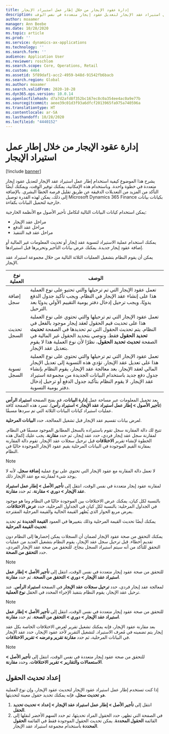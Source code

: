 ```yaml
---
title: إدارة عقود الإيجار من خلال إطار عمل استيراد الإيجار
description: يشرح هذا الموضوع كيفية استخدام إطار عمل استيراد عقد الإيجار لتعديل عقود إيجار متعددة في نفس الوقت.
author: moaamer
manager: Ann Beebe
ms.date: 10/28/2020
ms.topic: article
ms.prod: ''
ms.service: dynamics-ax-applications
ms.technology: ''
ms.search.form: ''
audience: Application User
ms.reviewer: roschlom
ms.search.scope: Core, Operations, Retail
ms.custom: 4464
ms.assetid: 5f89daf1-acc2-4959-b48d-91542fb6bacb
ms.search.region: Global
ms.author: moaamer
ms.search.validFrom: 2020-10-28
ms.dyn365.ops.version: 10.0.14
ms.openlocfilehash: d7a7d2afd8f352bc167ec8c0a354ee4ac0a9e77b
ms.sourcegitcommit: aeee39c01d3f93a6dfcf2013965fa975a740596a
ms.translationtype: HT
ms.contentlocale: ar-SA
ms.lasthandoff: 10/28/2020
ms.locfileid: "4440152"
---
```

# <a name="manage-leases-through-the-lease-import-framework"></a>إدارة عقود الإيجار من خلال إطار عمل استيراد الإيجار

[!include [banner](../includes/banner.md)]

يشرح هذا الموضوع كيفية استخدام إطار عمل استيراد عقد الإيجار لتعديل عقود إيجار متعددة في خطوة واحدة. وباستخدام هذه الإمكانية، يمكنك توفير الوقت، ويمكنك أيضًا التأكد من المزيد من التعديلات الدقيقة عن طريق تقليل فرصة الخطأ البشري. بالإضافة إلى ذلك، يمكن لهذه القدرة توصيل Microsoft Dynamics 365 Finance بكيانات بيانات خارجية لتحميل البيانات بكفاءة.

يمكن استخدام كيانات البيانات التالية لتكامل تأجير الأصول مع الأنظمة الخارجية:

- مراحل عقد الإيجار
- مراحل عقد الدفع
- مراحل عقد قيد التنفيذ

يمكنك استخدام عملية الاستيراد لتسوية عقد إيجار أو تحديث المعلومات غير المالية أو إضافة عقود إيجار جديدة. يمكنك عرض بيانات التأجير وتحريرها قبل استيرادها.

يمكن أن يقوم النظام بتشغيل العمليات الثلاثة التالية من خلال مجموعة استيراد عقد الإيجار.

| نوع العملية  | الوصف |
|---------------|-------------|
| إضافة سجل    | تعمل عقود الإيجار التي تم ترحيلها والتي تحتيو على نوع العملية هذا على إنشاء عقد الإيجار في النظام. ويجب تأكيد جدول الدفع يدويًا، ويجب ترحيل إدخال دفتر يومية التقييم الأولي يدويًا بعد الترحيل. |
| تحديث السجل | تعمل عقود الإيجار التي تم ترحيلها والتي تحتوي على نوع العملية هذا على تحديث قيم الحقول لعقد إيجار موجود بالفعل في النظام. يتم تحديث الحقول التي تم تحديدها في الصفحة **تحديث تحديد الحقول** فقط. ونوصي بتحديد الحقول غير المالية في الصفحة **تحديث تحديد الحقول**، نظرًا لأن نوع العملية هذا لا يقوم بتعديل عقد الإيجار. |
| تسوية السجل | تعمل عقود الإيجار التي تم ترحيلها والتي تحتوي على نوع العملية هذا على تعديل عقد الإيجار. تؤدي هذه التسوية إلى تعديل الإيجار المالي لعقد الإيجار. بعد معالجة عقد الإيجار، يقوم النظام بإنشاء جدول دفع جديد باستخدام البيانات الجديدة من مجموعة استيراد عقد الإيجار. لا يقوم النظام بتأكيد جدول الدفع أو ترحيل إدخال دفتر يومية التسوية. |

بعد تحميل المعلومات عبر مساحة عمل **إدارة البيانات**، قم بفتح الصفحة **استيراد الرأس** (**تأجير الأصول \> إطار عمل استيراد عقد الإيجار \> استيراد رأس**). تسرد هذه الصفحة كافة عمليات استيراد كيانات البيانات الثلاثة التي تم سردها مسبقًا.

لعرض بيانات تقسيم عقد الإيجار قبل تشغيل المعالجة، حدد **البيانات المرحلية**.

تتيح لك دالة المقارنة سجل تقوم باستيراده بالسجل المطابق الموجود مسبقًا في النظام. لمقارنة سجل عقد إيجار فردي، حدد عقد إيجار، ثم حدد **مقارنة**. يجب عليك إكمال هذه الخطوة لإنشاء تقرير **الاختلافات** قبل ترحيل سجلات عقد الإيجار. تقوم دالة المقارنة بمقارنة القيم الموجودة في البيانات المرحلية بقيم عقود الإيجار الموجودة حاليًا في النظام.

> [!NOTE]
> لا تعمل دالة المقارنة مع عقود الإيجار التي تحتوي على نوع عملية **إضافة سجل**، لأنه لا يوجد شيء لمقارنته مع عقد الإيجار ذلك.
>
> لمقارنة عقود إيجار متعددة في نفس الوقت، انتقل إلى **تأجير الأصل \> إطار عمل استيراد عقد الإيجار \> دوري \> مقارنة**، ثم حدد **مقارنة**.

بالنسبة لكل كيان، يمكنك عرض الاختلافات بين الموجودة حاليًا في النظام وما هو موجود في الجداول المرحلية: بالنسبة لكل كيان في الجداول المرحلية، حدد **عرض الاختلافات**. يعرض مربع الحوار الذي يُظهر القيمة الحالية والقيمة المرحلية المقترحة.

يمكنك أيضًا تحديث القيمة المرحلية وذلك بتغييرها في العمود **القيمة الجديدة** ثم تحديد **تحديث القيمة المرحلية**.

يمكنك التحقق من صحة عقود الإيجار لضمان أن السجلات يمكن إحضارها إلى النظام دون تقديم أخطاء. قبل ترحيل سجل عقد الإيجار، يقوم النظام بتشغيل العديد من عمليات التحقق للتأكد من أنه سيتم استيراد السجل بنجاح. للتحقق من صحة عقد الإيجار الفردي، حدد **التحقق من الصحة**.

> [!NOTE]
> للتحقق من صحة عقود إيجار متعددة في نفس الوقت، انتقل إلى **تأجير الأصل \> إطار عمل استيراد عقد الإيجار \> دوري \> التحقق من الصحة**، ثم حدد **مقارنة**.

لمعالجة عقد إيجار فردي، حدد **ترحيل سجلات عقد الإيجار** في الصفحة **استيراد الرأس**. عند ترحيل عقد الإيجار، يقوم النظام بتنفيذ الإجراء المحدد في الحقل **نوع العملية**.

> [!NOTE]
> للتحقق من صحة عقود إيجار متعددة في نفس الوقت، انتقل إلى **تأجير الأصل \> إطار عمل استيراد عقد الإيجار \> دوري \> التحقق من الصحة**، ثم حدد **مقارنة**.

بعد مقارنة عقود الإيجار، فإنه يمكنك تشغيل تقرير لعرض الاختلافات الخاصة بكل عقد إيجار يتم تضمينه في مُعرف الاستيراد. لتشغيل التقرير لأحد عقود الإيجار، حدد عقد الإيجار في البيانات المرحلية، ثم حدد **مقارنة تقرير وعرضه \> تقرير الاختلافات**.

> [!NOTE]
> للتحقق من صحة عقود إيجار متعددة في نفس الوقت، انتقل إلى **تأجير الأصل \> الاستعمالات والتقارير \> تقرير الاختلافات**، وحدد **مقارنة**.

## <a name="set-up-update-fields"></a>إعداد تحديث الحقول

إذا كنت تستخدم إطار عمل استيراد عقود الإيجار لتحديث عقود الإيجار، وإن نوع العملية هو **تحديث سجل**، فإنه يمكنك تحديد حقول معينة لتحديثها.

1. انتقل إلى **تأجير الأصل \> إطار عمل استيراد عقد الإيجار \> إعداد \> تحديث تحديد الحقل**.
2. في الصفحة التي تظهر، حدد الحقول المراد تحديثها، ثم حدد السهم الأخضر لنقلها إلى القائمة **الحقول المحددة**. يمكن تحديث الحقول الموجودة فقط في القائمة **الحقول المحددة** باستخدام مجموعة استيراد عقد الإيجار.
